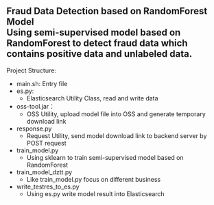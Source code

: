 Fraud Data Detection based on RandomForest Model  
Using semi-supervised model based on RandomForest to detect fraud data which contains positive data and unlabeled data.
---
Project Structure:  
- main.sh: Entry file
- es.py: 
  - Elasticsearch Utility Class, read and write data
- oss-tool.jar：
  - OSS Utility, upload model file into OSS and generate temporary download link
- response.py
  - Request Utility, send model download link to backend server by POST request
- train_model.py
  - Using sklearn to train semi-supervised model based on RandomForest
- train_model_dztt.py
  - Like train_model.py focus on different business
- write_testres_to_es.py
  - Using es.py write model result into Elasticsearch